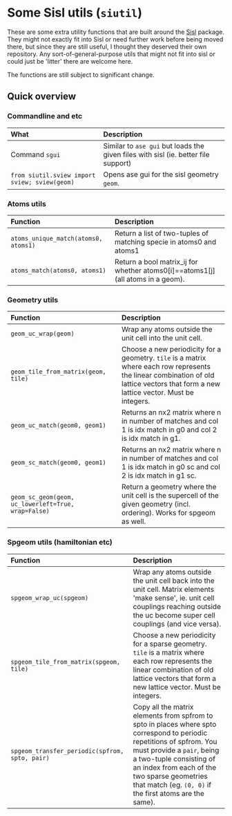 # Some Sisl utils (`siutil`)

These are some extra utility functions that are built around the [Sisl](github.com/zerothi/sisl) package.
They might not exactly fit into Sisl or need further work before being moved there, but since they are still useful, I thought they deserved their own repository.
Any sort-of-general-purpose utils that might not fit into sisl or could just be 'litter' there are welcome here.

The functions are still subject to significant change.

## Quick overview

### Commandline and etc

| What | Description |
| :--- | :---------- |
| Command `sgui` | Similar to `ase gui` but loads the given files with sisl (ie. better file support) |
| `from siutil.sview import sview; sview(geom)` | Opens ase gui for the sisl geometry `geom`. |

### Atoms utils

| Function             | Description                                   |
|:-------------------- |:--------------------------------------------- |
| `atoms_unique_match(atoms0, atoms1)` | Return a list of two-tuples of matching specie in atoms0 and atoms1 |
| `atoms_match(atoms0, atoms1)` | Return a bool matrix_ij for whether atoms0[i]==atoms1[j] (all atoms in a geom). |

### Geometry utils

| Function             | Description                                   |
|:-------------------- |:--------------------------------------------- |
| `geom_uc_wrap(geom)` | Wrap any atoms outside the unit cell into the unit cell. |
| `geom_tile_from_matrix(geom, tile)` | Choose a new periodicity for a geometry. `tile` is a matrix where each row represents the linear combination of old lattice vectors that form a new lattice vector. Must be integers. |
| `geom_uc_match(geom0, geom1)` | Returns an nx2 matrix where n in number of matches and col 1 is idx match in g0 and col 2 is idx match in g1. |
| `geom_sc_match(geom0, geom1)` | Returns an nx2 matrix where n in number of matches and col 1 is idx match in g0 sc and col 2 is idx match in g1 sc. |
| `geom_sc_geom(geom, uc_lowerleft=True, wrap=False)` | Return a geometry where the unit cell is the supercell of the given geometry (incl. ordering). Works for spgeom as well. |

### Spgeom utils (hamiltonian etc)

| Function             | Description                                   |
|:-------------------- |:--------------------------------------------- |
| `spgeom_wrap_uc(spgeom)` | Wrap any atoms outside the unit cell back into the unit cell. Matrix elements 'make sense', ie. unit cell couplings reaching outside the uc become super cell couplings (and vice versa). |
| `spgeom_tile_from_matrix(spgeom, tile)` | Choose a new periodicity for a sparse geometry. `tile` is a matrix where each row represents the linear combination of old lattice vectors that form a new lattice vector.  Must be integers. |
| `spgeom_transfer_periodic(spfrom, spto, pair)` | Copy all the matrix elements from spfrom to spto in places where spto correspond to periodic repetitions of spfrom. You must provide a `pair`, being a two-tuple consisting of an index from each of the two sparse geometries that match (eg. `(0, 0)` if the first atoms are the same). |
